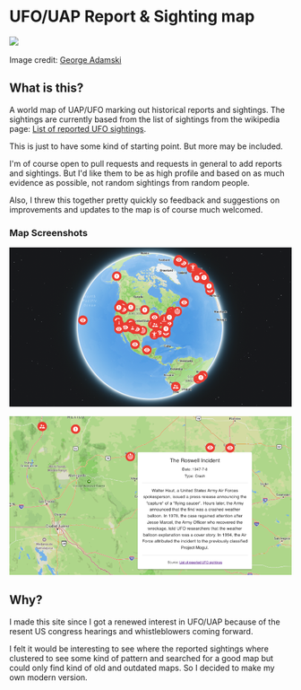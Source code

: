 # UFO/UAP Report & Sighting map

![](https://upload.wikimedia.org/wikipedia/en/f/ff/George_Adamski_ship_1.jpg)

Image credit: [George Adamski](https://en.wikipedia.org/wiki/George_Adamski)

## What is this?

A world map of UAP/UFO marking out historical reports and sightings. The sightings are currently based from the list of sightings from the wikipedia page: [List of reported UFO sightings](https://en.wikipedia.org/wiki/List_of_reported_UFO_sightings).

This is just to have some kind of starting point. But more may be included.

I'm of course open to pull requests and requests in general to add reports and sightings. But I'd like them to be as high profile and based on as much evidence as possible, not random sightings from random people.

Also, I threw this together pretty quickly so feedback and suggestions on improvements and updates to the map is of course much welcomed.

### Map Screenshots

![](https://raw.githubusercontent.com/helit/uap-map/main/src/assets/images/map-screenshot-01.png)

![](https://raw.githubusercontent.com/helit/uap-map/main/src/assets/images/map-screenshot-02.png)

## Why?

I made this site since I got a renewed interest in UFO/UAP because of the resent US congress hearings and whistleblowers coming forward.

I felt it would be interesting to see where the reported sightings where clustered to see some kind of pattern and searched for a good map but could only find kind of old and outdated maps. So I decided to make my own modern version.
